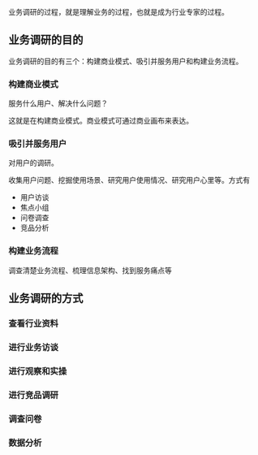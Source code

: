 业务调研的过程，就是理解业务的过程，也就是成为行业专家的过程。

## 业务调研的目的

业务调研的目的有三个：构建商业模式、吸引并服务用户和构建业务流程。

### 构建商业模式

服务什么用户、解决什么问题？

这就是在构建商业模式。商业模式可通过商业画布来表达。

### 吸引并服务用户

对用户的调研。

收集用户问题、挖掘使用场景、研究用户使用情况、研究用户心里等。方式有

- 用户访谈
- 焦点小组
- 问卷调查
- 竞品分析

### 构建业务流程

调查清楚业务流程、梳理信息架构、找到服务痛点等

## 业务调研的方式

### 查看行业资料

### 进行业务访谈

### 进行观察和实操

### 进行竞品调研

### 调查问卷

### 数据分析

